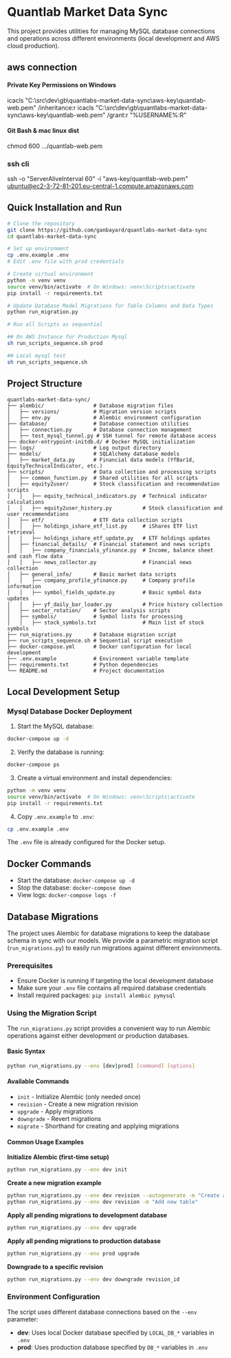 # Quantlab Market Data Sync

This project provides utilities for managing MySQL database connections and operations across different environments (local development and AWS cloud production).


## aws connection 

#### Private Key Permissions on Windows
icacls "C:\src\dev\gb\quantlabs-market-data-sync\aws-key\quantlab-web.pem" /inheritance:r
icacls "C:\src\dev\gb\quantlabs-market-data-sync\aws-key\quantlab-web.pem" /grant:r "%USERNAME%:R"

#### Git Bash & mac linux dist
chmod 600 .../quantlab-web.pem

### ssh cli

ssh -o "ServerAliveInterval 60" -i "aws-key/quantlab-web.pem" ubuntu@ec2-3-72-81-201.eu-central-1.compute.amazonaws.com

## Quick Installation and Run
```sh
# Clone the repository
git clone https://github.com/ganbayard/quantlabs-market-data-sync
cd quantlabs-market-data-sync

# Set up environment
cp .env.example .env
# Edit .env file with prod credentials

# Create virtual environment
python -m venv venv
source venv/bin/activate  # On Windows: venv\Scripts\activate
pip install -r requirements.txt

# Update Database Model Migrations for Table Columns and Data Types
python run_migration.py

# Run all Scripts as sequential

## On AWS Instance for Production Mysql
sh run_scripts_sequence.sh prod

## Local mysql test
sh run_scripts_sequence.sh


```


## Project Structure
```
quantlabs-market-data-sync/
├── alembic/                # Database migration files
│   ├── versions/           # Migration version scripts
│   ├── env.py              # Alembic environment configuration
├── database/               # Database connection utilities
│   ├── connection.py       # Database connection management
│   ├── test_mysql_tunnel.py # SSH tunnel for remote database access
├── docker-entrypoint-initdb.d/ # Docker MySQL initialization
├── logs/                   # Log output directory
├── models/                 # SQLAlchemy database models
│   ├── market_data.py      # Financial data models (YfBar1d, EquityTechnicalIndicator, etc.)
├── scripts/                # Data collection and processing scripts
│   ├── common_function.py  # Shared utilities for all scripts
│   ├── equity2user/        # Stock classification and recommendation scripts
│   │   ├── equity_technical_indicators.py  # Technical indicator calculations
│   │   ├── equity2user_history.py          # Stock classification and user recommendations
│   ├── etf/                # ETF data collection scripts
│   │   ├── holdings_ishare_etf_list.py     # iShares ETF list retrieval
│   │   ├── holdings_ishare_etf_update.py   # ETF holdings updates
│   ├── financial_details/  # Financial statement and news scripts
│   │   ├── company_financials_yfinance.py  # Income, balance sheet and cash flow data
│   │   ├── news_collector.py               # Financial news collection
│   ├── general_info/       # Basic market data scripts
│   │   ├── company_profile_yfinance.py     # Company profile information
│   │   ├── symbol_fields_update.py         # Basic symbol data updates
│   │   ├── yf_daily_bar_loader.py          # Price history collection
│   ├── sector_rotation/    # Sector analysis scripts
│   ├── symbols/            # Symbol lists for processing
│   │   ├── stock_symbols.txt               # Main list of stock symbols
├── run_migrations.py       # Database migration script
├── run_scripts_sequence.sh # Sequential script execution
├── docker-compose.yml      # Docker configuration for local development
├── .env.example            # Environment variable template
├── requirements.txt        # Python dependencies
└── README.md               # Project documentation
```

## Local Development Setup

### Mysql Database Docker Deployment

1. Start the MySQL database:
```bash
docker-compose up -d
```

2. Verify the database is running:
```bash
docker-compose ps
```

3. Create a virtual environment and install dependencies:
```bash
python -m venv venv
source venv/bin/activate  # On Windows: venv\Scripts\activate
pip install -r requirements.txt
```

4. Copy `.env.example` to `.env`:
```bash
cp .env.example .env
```

The `.env` file is already configured for the Docker setup.

## Docker Commands

- Start the database: `docker-compose up -d`
- Stop the database: `docker-compose down`
- View logs: `docker-compose logs -f`

## Database Migrations

The project uses Alembic for database migrations to keep the database schema in sync with our models. We provide a parametric migration script (`run_migrations.py`) to easily run migrations against different environments.

### Prerequisites

- Ensure Docker is running if targeting the local development database
- Make sure your `.env` file contains all required database credentials
- Install required packages: `pip install alembic pymysql`

### Using the Migration Script

The `run_migrations.py` script provides a convenient way to run Alembic operations against either development or production databases.

#### Basic Syntax

```bash
python run_migrations.py --env [dev|prod] [command] [options]
```

#### Available Commands

- `init` - Initialize Alembic (only needed once)
- `revision` - Create a new migration revision
- `upgrade` - Apply migrations
- `downgrade` - Revert migrations
- `migrate` - Shorthand for creating and applying migrations

#### Common Usage Examples

**Initialize Alembic (first-time setup)**
```bash
python run_migrations.py --env dev init
```

**Create a new migration example**
```bash
python run_migrations.py --env dev revision --autogenerate -m "Create all financial market tables"
python run_migrations.py --env dev revision -m "Add new table"
```

**Apply all pending migrations to development database**
```bash
python run_migrations.py --env dev upgrade
```

**Apply all pending migrations to production database**
```bash
python run_migrations.py --env prod upgrade
```

**Downgrade to a specific revision**
```bash
python run_migrations.py --env dev downgrade revision_id
```

### Environment Configuration

The script uses different database connections based on the `--env` parameter:

- **dev**: Uses local Docker database specified by `LOCAL_DB_*` variables in `.env`
- **prod**: Uses production database specified by `DB_*` variables in `.env`


